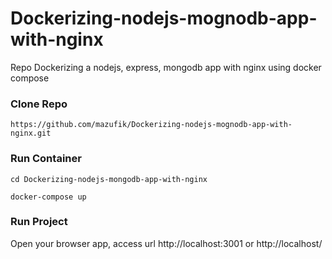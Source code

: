 # Dockerizing-nodejs-mognodb-app-with-nginx
Repo Dockerizing a nodejs, express, mongodb app with nginx using docker compose

### Clone Repo
```
https://github.com/mazufik/Dockerizing-nodejs-mognodb-app-with-nginx.git
```

### Run Container
```
cd Dockerizing-nodejs-mongodb-app-with-nginx

docker-compose up
```

### Run Project
Open your browser app, access url http://localhost:3001 or http://localhost/
